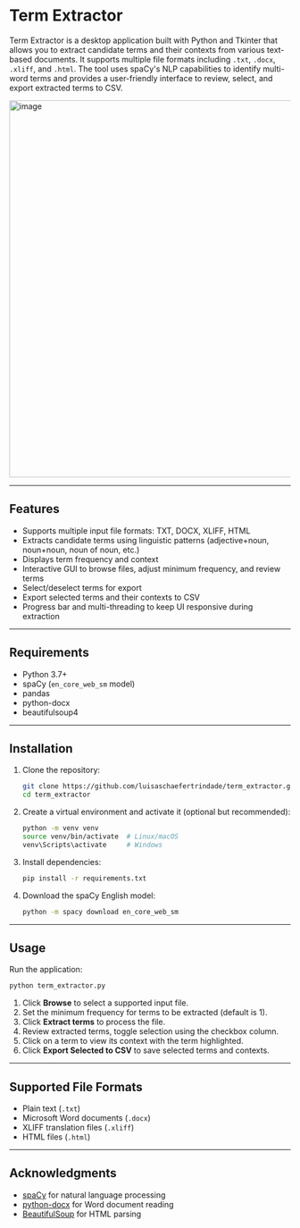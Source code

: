 # Term Extractor

Term Extractor is a desktop application built with Python and Tkinter that allows you to extract candidate terms and their contexts from various text-based documents. It supports multiple file formats including `.txt`, `.docx`, `.xliff`, and `.html`. The tool uses spaCy's NLP capabilities to identify multi-word terms and provides a user-friendly interface to review, select, and export extracted terms to CSV.

<img width="894" height="675" alt="image" src="https://github.com/user-attachments/assets/afb5cd3a-7ad6-4a55-b2ed-328b92fe4983" />


---

## Features

* Supports multiple input file formats: TXT, DOCX, XLIFF, HTML
* Extracts candidate terms using linguistic patterns (adjective+noun, noun+noun, noun of noun, etc.)
* Displays term frequency and context
* Interactive GUI to browse files, adjust minimum frequency, and review terms
* Select/deselect terms for export
* Export selected terms and their contexts to CSV
* Progress bar and multi-threading to keep UI responsive during extraction

---

## Requirements

* Python 3.7+
* spaCy (`en_core_web_sm` model)
* pandas
* python-docx
* beautifulsoup4

---

## Installation

1. Clone the repository:

   ```bash
   git clone https://github.com/luisaschaefertrindade/term_extractor.git
   cd term_extractor
   ```

2. Create a virtual environment and activate it (optional but recommended):

   ```bash
   python -m venv venv
   source venv/bin/activate  # Linux/macOS
   venv\Scripts\activate     # Windows
   ```

3. Install dependencies:

   ```bash
   pip install -r requirements.txt
   ```

4. Download the spaCy English model:

   ```bash
   python -m spacy download en_core_web_sm
   ```

---

## Usage

Run the application:

```bash
python term_extractor.py
```

1. Click **Browse** to select a supported input file.
2. Set the minimum frequency for terms to be extracted (default is 1).
3. Click **Extract terms** to process the file.
4. Review extracted terms, toggle selection using the checkbox column.
5. Click on a term to view its context with the term highlighted.
6. Click **Export Selected to CSV** to save selected terms and contexts.

---

## Supported File Formats

* Plain text (`.txt`)
* Microsoft Word documents (`.docx`)
* XLIFF translation files (`.xliff`)
* HTML files (`.html`)

---

## Acknowledgments

* [spaCy](https://spacy.io/) for natural language processing
* [python-docx](https://python-docx.readthedocs.io/en/latest/) for Word document reading
* [BeautifulSoup](https://www.crummy.com/software/BeautifulSoup/) for HTML parsing
